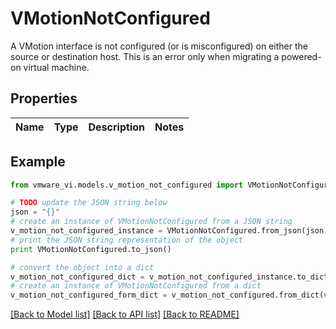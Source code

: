 # VMotionNotConfigured

A VMotion interface is not configured (or is misconfigured) on either the source or destination host.  This is an error only when migrating a powered-on virtual machine. 

## Properties
Name | Type | Description | Notes
------------ | ------------- | ------------- | -------------

## Example

```python
from vmware_vi.models.v_motion_not_configured import VMotionNotConfigured

# TODO update the JSON string below
json = "{}"
# create an instance of VMotionNotConfigured from a JSON string
v_motion_not_configured_instance = VMotionNotConfigured.from_json(json)
# print the JSON string representation of the object
print VMotionNotConfigured.to_json()

# convert the object into a dict
v_motion_not_configured_dict = v_motion_not_configured_instance.to_dict()
# create an instance of VMotionNotConfigured from a dict
v_motion_not_configured_form_dict = v_motion_not_configured.from_dict(v_motion_not_configured_dict)
```
[[Back to Model list]](../README.md#documentation-for-models) [[Back to API list]](../README.md#documentation-for-api-endpoints) [[Back to README]](../README.md)


